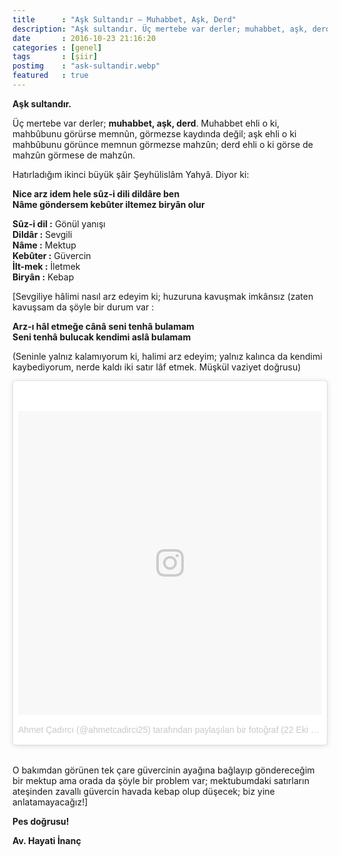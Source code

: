 ```yaml
---
title      : "Aşk Sultandır — Muhabbet, Aşk, Derd"
description: "Aşk sultandır. Üç mertebe var derler; muhabbet, aşk, derd. Muhabbet ehli o ki, mahbûbunu görürse memnûn, görmezse kaydında değil..."
date       : 2016-10-23 21:16:20
categories : [genel]
tags       : [şiir]
postimg    : "ask-sultandir.webp"
featured   : true
---
```


**Aşk sultandır.**

Üç mertebe var derler; **muhabbet, aşk, derd**. Muhabbet ehli o ki, mahbûbunu görürse memnûn, görmezse kaydında değil; aşk ehli o ki mahbûbunu görünce memnun görmezse mahzûn; derd ehli o ki görse de mahzûn görmese de mahzûn.

Hatırladığım ikinci büyük şâir Şeyhülislâm Yahyâ. Diyor ki:

**Nice arz idem hele sûz-i dili dildâre ben** <br>
**Nâme göndersem kebûter iltemez biryân olur** <br>

**Sûz-i dil :** Gönül yanışı<br>
**Dildâr  :** Sevgili<br>
**Nâme  :** Mektup<br>
**Kebûter :** Güvercin<br>
**İlt-mek :** İletmek<br>
**Biryân  :** Kebap<br>

[Sevgiliye hâlimi nasıl arz edeyim ki; huzuruna kavuşmak imkânsız (zaten kavuşsam da şöyle bir durum var :

**Arz-ı hâl etmeğe cânâ seni tenhâ bulamam**<br>
**Seni tenhâ bulucak kendimi aslâ bulamam**<br>

(Seninle yalnız kalamıyorum ki, halimi arz edeyim; yalnız kalınca da kendimi kaybediyorum, nerde kaldı iki satır lâf etmek. Müşkül vaziyet doğrusu)

<blockquote class="instagram-media" data-instgrm-version="7" style=" background:#FFF; border:0; border-radius:3px; box-shadow:0 0 1px 0 rgba(0,0,0,0.5),0 1px 10px 0 rgba(0,0,0,0.15); margin: 1px; max-width:658px; padding:0; width:99.375%; width:-webkit-calc(100% - 2px); width:calc(100% - 2px);"><div style="padding:8px;"> <div style=" background:#F8F8F8; line-height:0; margin-top:40px; padding:50.0% 0; text-align:center; width:100%;"> <div style=" background:url(data:image/png;base64,iVBORw0KGgoAAAANSUhEUgAAACwAAAAsCAMAAAApWqozAAAABGdBTUEAALGPC/xhBQAAAAFzUkdCAK7OHOkAAAAMUExURczMzPf399fX1+bm5mzY9AMAAADiSURBVDjLvZXbEsMgCES5/P8/t9FuRVCRmU73JWlzosgSIIZURCjo/ad+EQJJB4Hv8BFt+IDpQoCx1wjOSBFhh2XssxEIYn3ulI/6MNReE07UIWJEv8UEOWDS88LY97kqyTliJKKtuYBbruAyVh5wOHiXmpi5we58Ek028czwyuQdLKPG1Bkb4NnM+VeAnfHqn1k4+GPT6uGQcvu2h2OVuIf/gWUFyy8OWEpdyZSa3aVCqpVoVvzZZ2VTnn2wU8qzVjDDetO90GSy9mVLqtgYSy231MxrY6I2gGqjrTY0L8fxCxfCBbhWrsYYAAAAAElFTkSuQmCC); display:block; height:44px; margin:0 auto -44px; position:relative; top:-22px; width:44px;"></div></div><p style=" color:#c9c8cd; font-family:Arial,sans-serif; font-size:14px; line-height:17px; margin-bottom:0; margin-top:8px; overflow:hidden; padding:8px 0 7px; text-align:center; text-overflow:ellipsis; white-space:nowrap;"><a href="https://www.instagram.com/p/BL4MbLPlQYn/" style=" color:#c9c8cd; font-family:Arial,sans-serif; font-size:14px; font-style:normal; font-weight:normal; line-height:17px; text-decoration:none;" target="_blank" rel="noopener">Ahmet Çadırcı (@ahmetcadirci25) tarafından paylaşılan bir fotoğraf</a> (<time style=" font-family:Arial,sans-serif; font-size:14px; line-height:17px;" datetime="2016-10-22T20:07:37+00:00">22 Eki 2016, 13:07 PDT</time>)</p></div></blockquote> <script async defer src="//platform.instagram.com/en_US/embeds.js"></script>
<br>

O bakımdan görünen tek çare güvercinin ayağına bağlayıp göndereceğim bir mektup ama orada da şöyle bir problem var; mektubumdaki satırların ateşinden zavallı güvercin havada kebap olup düşecek; biz yine anlatamayacağız!]

**Pes doğrusu!**

**Av. Hayati İnanç**